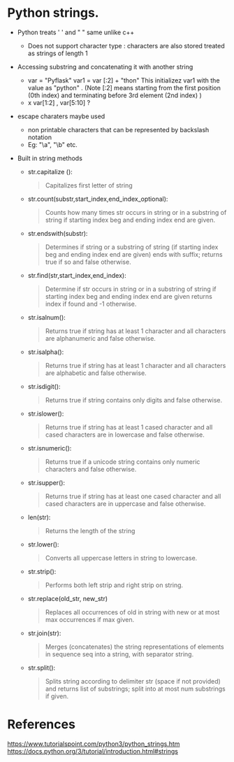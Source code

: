 # Python strings.

* Python treats  ' ' and " " same unlike c++ 
  
  * Does not support character type : characters are also stored treated as strings of length 1 
    
* Accessing substring and concatenating it with another string
  
  * var = "Pyflask"
      var1 = var [:2] + "thon" 
      This initializez var1 with the value as "python" . (Note [:2] means starting from the first position (0th index) and terminating before 3rd element (2nd index) )
  * x var[1:2] , var[5:10] ?

* escape charaters maybe used 
  
  * non printable characters that can be represented by backslash notation
  * Eg: "\a", "\b" etc.
    
* Built in string methods

  * str.capitalize ():
    > Capitalizes first letter of string
  * str.count(substr,start_index,end_index_optional):
    >Counts how many times str occurs in string or in a substring of string if starting index beg and ending index end are given.
  * str.endswith(substr):
    >Determines if string or a substring of string (if starting index beg and ending index end are given) ends with suffix; returns true if so and false otherwise.
  * str.find(str,start_index,end_index):   
    >Determine if str occurs in string or in a substring of string if starting index beg and ending index end are given returns index if found and -1 otherwise.
  * str.isalnum():
    >Returns true if string has at least 1 character and all characters are alphanumeric and false otherwise.
  * str.isalpha():
    >Returns true if string has at least 1 character and all characters are alphabetic and false otherwise.
  * str.isdigit():
    >Returns true if string contains only digits and false otherwise.
  * str.islower():
    >Returns true if string has at least 1 cased character and all cased characters are in lowercase and false otherwise.
  * str.isnumeric():
    >Returns true if a unicode string contains only numeric characters and false otherwise.
  * str.isupper():
    >Returns true if string has at least one cased character and all cased characters are in uppercase and false otherwise.
  * len(str):
    >Returns the length of the string
  * str.lower():
    >Converts all uppercase letters in string to lowercase.
  * str.strip():
    >Performs both left strip and right strip on string.
  * str.replace(old_str, new_str)
    >Replaces all occurrences of old in string with new or at most max occurrences if max given.   
  * str.join(str):
    >Merges (concatenates) the string representations of elements in sequence seq into a string, with separator string.
  * str.split():
    >Splits string according to delimiter str (space if not provided) and returns list of substrings; split into at most num substrings if given.
                                                              
                                                              
# References

https://www.tutorialspoint.com/python3/python_strings.htm
https://docs.python.org/3/tutorial/introduction.html#strings
